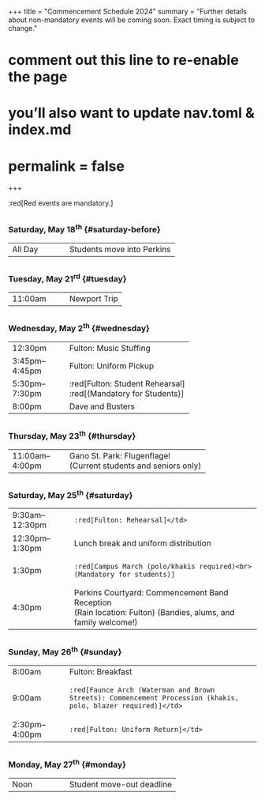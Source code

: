 +++
title = "Commencement Schedule 2024"
summary = "Further details about non-mandatory events will be coming soon. Exact timing is subject to change."
# comment out this line to re-enable the page
# you’ll also want to update nav.toml & index.md
# permalink = false
+++

:red[Red events are mandatory.]

<style>
td > p { margin-bottom: 0.5rem }
td > p:last-child { margin: 0 }
tr:last-child td { border-bottom: none }
h3 { margin-top: 2rem }
</style>

### Saturday, May 18<sup>th</sup> {#saturday-before}

<table class="table">
<tr>
  <td style="width: 100px">All Day</td>
  <td>Students move into Perkins</td>
</tr>
</table>

### Tuesday, May 21<sup>rd</sup> {#tuesday}

<table class="table">
<tr>
  <td style="width: 100px">11:00am</td>
  <td>Newport Trip</td>
</tr>
</table>

### Wednesday, May 2<sup>th</sup> {#wednesday}

<table class="table">
<tr>
  <td style="width: 100px">12:30pm</td>
  <td>Fulton: Music Stuffing</td>
</tr>
<tr>
  <td>3:45pm–4:45pm</td>
  <td>Fulton: Uniform Pickup</td>
</tr>
<tr>
  <td>5:30pm–7:30pm</td>
  <td>
  
  :red[Fulton: Student Rehearsal]<br>:red[(Mandatory for Students)]</td>
</tr>
<tr>
  <td>8:00pm</td>
  <td>Dave and Busters</td>
</tr>
</table>

### Thursday, May 23<sup>th</sup> {#thursday}

<table class="table">
<tr>
  <td style="width: 100px">11:00am–4:00pm</td>
  <td>Gano St. Park: Flugenflagel<br>(Current students and seniors only)</td>
</tr>
</table>

### Saturday, May 25<sup>th</sup> {#saturday}

<table class="table">
<tr>
  <td>9:30am–12:30pm</td>
  <td>
  
    :red[Fulton: Rehearsal]</td>
</tr>
<tr>
  <td>12:30pm–1:30pm</td>
  <td>Lunch break and uniform distribution</td>
</tr>
<tr>
  <td>1:30pm</td>
  <td>
  
    :red[Campus March (polo/khakis required)<br>(Mandatory for students)]
  
  </td>
</tr>
<tr>
  <td>4:30pm</td>
  <td>Perkins Courtyard: Commencement Band Reception<br>(Rain location: Fulton) (Bandies, alums, and family welcome!)</td>
</tr>
</table>

### Sunday, May 26<sup>th</sup> {#sunday}

<table class="table">
<tr>
  <td style="width: 100px">8:00am</td>
  <td>Fulton: Breakfast</td>
</tr>
<tr>
  <td>9:00am</td>
  <td>
  
    :red[Faunce Arch (Waterman and Brown Streets): Commencement Procession (khakis, polo, blazer required)]</td>
</tr>
<tr>
  <td>2:30pm–4:00pm</td>
  <td>
  
    :red[Fulton: Uniform Return]</td>
</tr>
</table>

### Monday, May 27<sup>th</sup> {#monday}

<table class="table">
<tr>
  <td style="width: 100px">Noon</td>
  <td>Student move-out deadline</td>
</tr>
</table>

